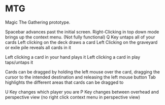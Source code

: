 # MTG
Magic The Gathering prototype.

Spacebar advances past the initial screen.
Right-Clicking in top down mode brings up the context menu. (Not fully functional)
Q Key untaps all of your cards
Left clicking on the deck draws a card
Left Clicking on the graveyard or exile pile reveals all cards in it

Left clicking a card in your hand plays it
Left clicking a card in play taps/untaps it

Cards can be dragged by holding the left mouse over the card, dragging the cursor to the intended destination and releasing the left mouse button
Tab highlights the different areas that cards can be dragged to

U Key changes which player you are
P Key changes between overhead and perspective view (no right click context menu in perspective view)
